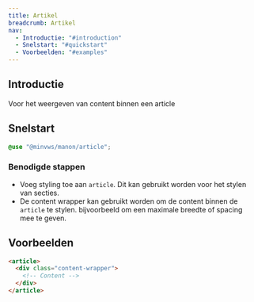 ```yaml
---
title: Artikel
breadcrumb: Artikel
nav:
  - Introductie: "#introduction"
  - Snelstart: "#quickstart"
  - Voorbeelden: "#examples"
---
```


<h2 id="introduction">Introductie</h2>

Voor het weergeven van content binnen een article

<h2 id="quickstart">Snelstart</h2>

```scss
@use "@minvws/manon/article";
```

### Benodigde stappen

- Voeg styling toe aan `article`. Dit kan gebruikt worden voor het stylen van secties.
- De content wrapper kan gebruikt worden om de content binnen de `article` te stylen. bijvoorbeeld om een maximale breedte of spacing mee te geven.

<h2 id="examples">Voorbeelden</h2>

```html
<article>
  <div class="content-wrapper">
    <!-- Content -->
  </div>
</article>
```
